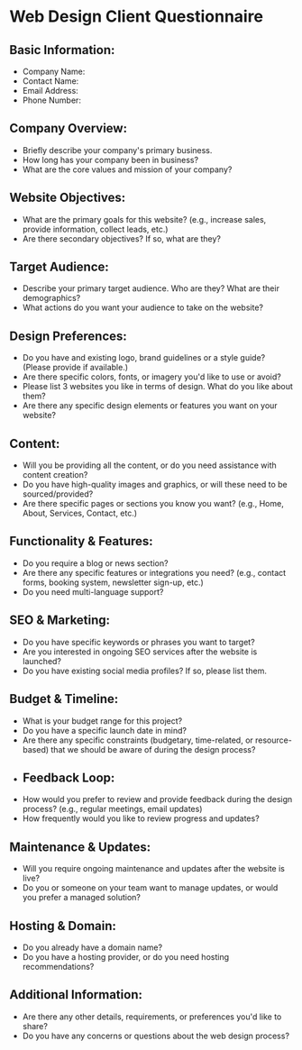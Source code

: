 # Web Design Client Questionnaire

## Basic Information:

- Company Name:
- Contact Name:
- Email Address:
- Phone Number:

## Company Overview:

- Briefly describe your company's primary business.
- How long has your company been in business?
- What are the core values and mission of your company?

## Website Objectives:

- What are the primary goals for this website? (e.g., increase sales, provide information, collect leads, etc.)
- Are there secondary objectives? If so, what are they?

## Target Audience:

- Describe your primary target audience. Who are they? What are their demographics?
- What actions do you want your audience to take on the website?

## Design Preferences:

- Do you have and existing logo, brand guidelines or a style guide? (Please provide if available.)
- Are there specific colors, fonts, or imagery you'd like to use or avoid?
- Please list 3 websites you like in terms of design. What do you like about them?
- Are there any specific design elements or features you want on your website?

## Content:

- Will you be providing all the content, or do you need assistance with content creation?
- Do you have high-quality images and graphics, or will these need to be sourced/provided?
- Are there specific pages or sections you know you want? (e.g., Home, About, Services, Contact, etc.)

## Functionality & Features:

- Do you require a blog or news section?
- Are there any specific features or integrations you need? (e.g., contact forms, booking system, newsletter sign-up, etc.)
- Do you need multi-language support?

## SEO & Marketing:

- Do you have specific keywords or phrases you want to target?
- Are you interested in ongoing SEO services after the website is launched?
- Do you have existing social media profiles? If so, please list them.

## Budget & Timeline:

- What is your budget range for this project?
- Do you have a specific launch date in mind?
- Are there any specific constraints (budgetary, time-related, or resource-based) that we should be aware of during the design process?
- ## Feedback Loop:
- How would you prefer to review and provide feedback during the design process? (e.g., regular meetings, email updates)
- How frequently would you like to review progress and updates?

## Maintenance & Updates:

- Will you require ongoing maintenance and updates after the website is live?
- Do you or someone on your team want to manage updates, or would you prefer a managed solution?

## Hosting & Domain:

- Do you already have a domain name?
- Do you have a hosting provider, or do you need hosting recommendations?

## Additional Information:

- Are there any other details, requirements, or preferences you'd like to share?
- Do you have any concerns or questions about the web design process?
